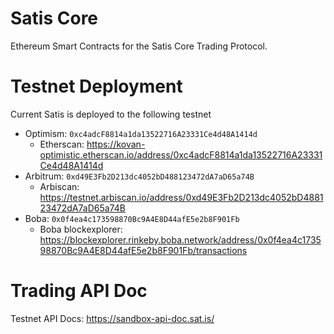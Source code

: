 # Satis Core
Ethereum Smart Contracts for the Satis Core Trading Protocol.

# Testnet Deployment
Current Satis is deployed to the following testnet

- Optimism: `0xc4adcF8814a1da13522716A23331Ce4d48A1414d`
    - Etherscan: https://kovan-optimistic.etherscan.io/address/0xc4adcF8814a1da13522716A23331Ce4d48A1414d
- Arbitrum: `0xd49E3Fb2D213dc4052bD488123472dA7aD65a74B`
    - Arbiscan: https://testnet.arbiscan.io/address/0xd49E3Fb2D213dc4052bD488123472dA7aD65a74B
- Boba: `0x0f4ea4c173598870Bc9A4E8D44afE5e2b8F901Fb`
    - Boba blockexplorer: https://blockexplorer.rinkeby.boba.network/address/0x0f4ea4c173598870Bc9A4E8D44afE5e2b8F901Fb/transactions

# Trading API Doc
Testnet API Docs: https://sandbox-api-doc.sat.is/

